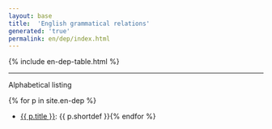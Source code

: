 ```yaml
---
layout: base
title:  'English grammatical relations'
generated: 'true'
permalink: en/dep/index.html
---
```


{% include en-dep-table.html %}

----------

Alphabetical listing

{% for p in site.en-dep %}
* [{{ p.title }}](): {{ p.shortdef }}{% endfor %}
